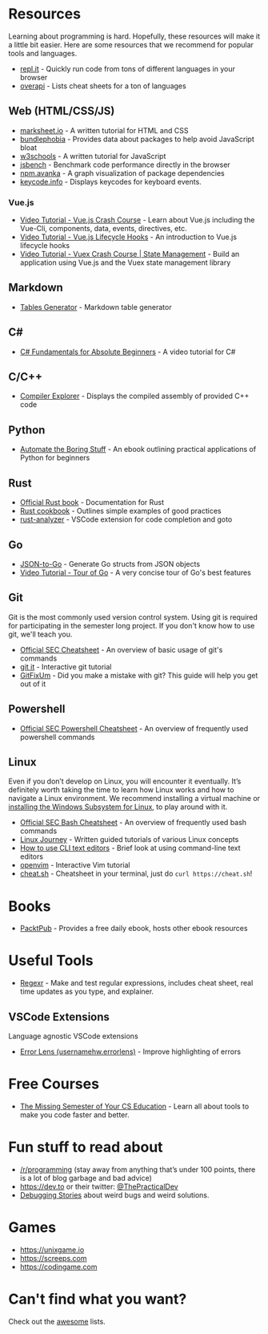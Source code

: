 # Resources

Learning about programming is hard. Hopefully, these resources will make it a little bit easier. Here are some resources that we recommend for popular tools and languages.

-   [repl.it](https://repl.it) - Quickly run code from tons of different languages in your browser
-   [overapi](https://overapi.com) - Lists cheat sheets for a ton of languages

## Web (HTML/CSS/JS)

-   [marksheet.io](https://marksheet.io) - A written tutorial for HTML and CSS
-   [bundlephobia](https://bundlephobia.com/) - Provides data about packages to help avoid JavaScript bloat
-   [w3schools](https://www.w3schools.com/js/) - A written tutorial for JavaScript
-   [jsbench](https://jsben.ch/) - Benchmark code performance directly in the browser
-   [npm.avanka](http://npm.anvaka.com) - A graph visualization of package dependencies
-   [keycode.info](https://keycode.info) - Displays keycodes for keyboard events.

### Vue.js

-   [Video Tutorial - Vue.js Crash Course](https://www.youtube.com/watch?v=Wy9q22isx3U&ab_channel=TraversyMedia) - Learn about Vue.js including the Vue-Cli, components, data, events, directives, etc.
-   [Video Tutorial - Vue.js Lifecycle Hooks](https://www.youtube.com/watch?v=8rn3SK4N8Go&ab_channel=TheNetNinja) - An introduction to Vue.js lifecycle hooks
-   [Video Tutorial - Vuex Crash Course | State Management](https://www.youtube.com/watch?v=5lVQgZzLMHc&ab_channel=TraversyMedia) - Build an application using Vue.js and the Vuex state management library

## Markdown

-   [Tables Generator](https://www.tablesgenerator.com/markdown_tables) - Markdown table generator

## C&#35;

-   [C# Fundamentals for Absolute Beginners](https://channel9.msdn.com/Series/CSharp-Fundamentals-for-Absolute-Beginners) - A video tutorial for C#

## C/C++

-   [Compiler Explorer](https://godbolt.org/) - Displays the compiled assembly of provided C++ code

## Python

-   [Automate the Boring Stuff](https://automatetheboringstuff.com) - An ebook outlining practical applications of Python for beginners

## Rust

-   [Official Rust book](https://doc.rust-lang.org/book/) - Documentation for Rust
-   [Rust cookbook](https://rust-lang-nursery.github.io/rust-cookbook/) - Outlines simple examples of good practices
-   [rust-analyzer](https://marketplace.visualstudio.com/items?itemName=matklad.rust-analyzer) - VSCode extension for code completion and goto

## Go

-   [JSON-to-Go](https://mholt.github.io/json-to-go) - Generate Go structs from JSON objects
-   [Video Tutorial - Tour of Go](https://www.youtube.com/watch?v=MzYZhh6gpI0) - A very concise tour of Go's best features

## Git

Git is the most commonly used version control system. Using git is required for participating in the semester long project. If you don't know how to use git, we'll teach you.

-   [Official SEC Cheatsheet](/git-cheatsheet) - An overview of basic usage of git's commands
-   [git it](https://github.com/jlord/git-it-electron) - Interactive git tutorial
-   [GitFixUm](https://sethrobertson.github.io/GitFixUm/fixup.html) - Did you make a mistake with git? This guide will help you get out of it

## Powershell

-   [Official SEC Powershell Cheatsheet](/powershell-cheatsheet) - An overview of frequently used powershell commands

## Linux

Even if you don’t develop on Linux, you will encounter it eventually. It’s definitely worth taking the time to learn how Linux works and how to navigate a Linux environment. We recommend installing a virtual machine or [installing the Windows Subsystem for Linux](/tutorial/install-wsl), to play around with it.

-   [Official SEC Bash Cheatsheet](/bash-cheatsheet) - An overview of frequently used bash commands
-   [Linux Journey](https://linuxjourney.com) - Written guided tutorials of various Linux concepts
-   [How to use CLI text editors](/tutorial/cli-text-editors) - Brief look at using command-line text editors
-   [openvim](https://www.openvim.com) - Interactive Vim tutorial
-   [cheat.sh](https://cheat.sh) - Cheatsheet in your terminal, just do `curl https://cheat.sh`!

# Books

-   [PacktPub](https://packtpub.com/) - Provides a free daily ebook, hosts other ebook resources

# Useful Tools

-   [Regexr](https://regexr.com) - Make and test regular expressions, includes cheat sheet, real time updates as you type, and explainer.

## VSCode Extensions

Language agnostic VSCode extensions

-   [Error Lens (usernamehw.errorlens)](https://marketplace.visualstudio.com/items?itemName=usernamehw.errorlens) - Improve highlighting of errors

# Free Courses

-   [The Missing Semester of Your CS Education](https://missing.csail.mit.edu/) - Learn all about tools to make you code faster and better.

# Fun stuff to read about

-   [/r/programming](https://www.reddit.com/r/programming/top/?t=month) (stay away from anything that’s under 100 points, there is a lot of blog garbage and bad advice)
-   https://dev.to or their twitter: [@ThePracticalDev](https://twitter.com/ThePracticalDev)
-   [Debugging Stories](https://github.com/danluu/debugging-stories) about weird bugs and weird solutions.

# Games

-   https://unixgame.io
-   https://screeps.com
-   https://codingame.com

# Can't find what you want?

Check out the [awesome](https://github.com/sindresorhus/awesome) lists.

